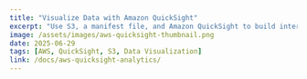 ```yaml
---
title: "Visualize Data with Amazon QuickSight"
excerpt: "Use S3, a manifest file, and Amazon QuickSight to build interactive dashboards and analyze Netflix title data."
image: /assets/images/aws-quicksight-thumbnail.png
date: 2025-06-29
tags: [AWS, QuickSight, S3, Data Visualization]
link: /docs/aws-quicksight-analytics/
---
```


